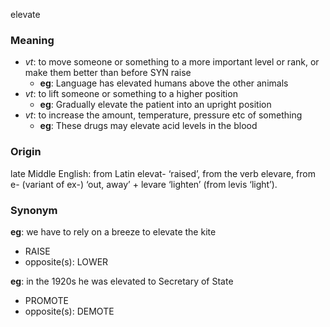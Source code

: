 elevate
### Meaning
+ _vt_: to move someone or something to a more important level or rank, or make them better than before SYN raise
	+ __eg__: Language has elevated humans above the other animals
+ _vt_: to lift someone or something to a higher position
	+ __eg__: Gradually elevate the patient into an upright position
+ _vt_: to increase the amount, temperature, pressure etc of something
	+ __eg__: These drugs may elevate acid levels in the blood

### Origin

late Middle English: from Latin elevat- ‘raised’, from the verb elevare, from e- (variant of ex-) ‘out, away’ + levare ‘lighten’ (from levis ‘light’).

### Synonym

__eg__: we have to rely on a breeze to elevate the kite

+ RAISE
+ opposite(s): LOWER

__eg__: in the 1920s he was elevated to Secretary of State

+ PROMOTE
+ opposite(s): DEMOTE


